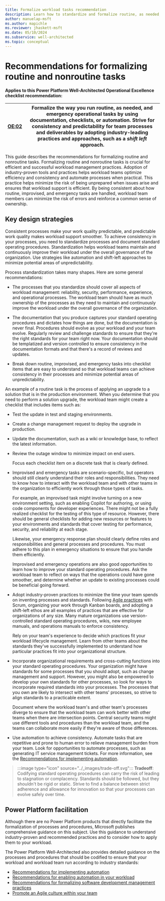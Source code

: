 ```yaml
---
title: Formalize workload tasks recommendation
description: Learn how to standardize and formalize routine, as needed, and emergency operational tasks to enhance operational efficiency.
author: manuelap-msft
ms.author: mapichle
ms.reviewer: jhaskett-msft
ms.date: 05/10/2024
ms.subservice: well-architected
ms.topic: conceptual
---
```


# Recommendations for formalizing routine and nonroutine tasks

**Applies to this Power Platform Well-Architected Operational Excellence checklist recommendation:**

|[OE:02](checklist.md)| **Formalize the way you run routine, as needed, and emergency operational tasks by using documentation, checklists, or automation. Strive for consistency and predictability for team processes and deliverables by adopting industry-leading practices and approaches, such as a *shift left* approach.** |
|---|---|

This guide describes the recommendations for formalizing routine and nonroutine tasks. Formalizing routine and nonroutine tasks is crucial for efficient and successful workload management practices. Adoption of industry-proven tools and practices helps workload teams optimize efficiency and consistency and automate processes when practical. This practice helps minimize the risk of being unprepared when issues arise and ensures that workload support is efficient. By being consistent about how routine, improvised, and emergency tasks are handled, workload team members can minimize the risk of errors and reinforce a common sense of ownership.

## Key design strategies

Consistent processes make your work quality predictable, and predictable work quality makes workload support smoother. To achieve consistency in your processes, you need to standardize processes and document standard operating procedures. Standardization helps workload teams maintain and continuously improve their workload under the overall governance of the organization. Use strategies like automation and shift-left approaches to minimize potential areas of unpredictability.

Process standardization takes many shapes. Here are some general recommendations:

- The processes that you standardize should cover all aspects of workload management: reliability, security, performance, experience, and operational processes. The workload team should have as much ownership of the processes as they need to maintain and continuously improve the workload under the overall governance of the organization.

- The documentation that you produce captures your standard operating procedures and dictates how things are done, but the documentation is never final. Procedures should evolve as your workload and your team evolve. Regularly review and challenge standards to ensure that they're the right standards for your team right now. Your documentation should be templatized and version controlled to ensure consistency in the documentation formats and that there's a record of reviews and updates.

- Break down routine, improvised, and emergency tasks into checklist items that are easy to understand so that workload teams can achieve consistency in their processes and minimize potential areas of unpredictability.

An example of a routine task is the process of applying an upgrade to a solution that is in the production environment. When you determine that you need to perform a solution upgrade, the workload team might create a checklist that includes items such as:

- Test the update in test and staging environments.
- Create a change management request to deploy the upgrade in production.
- Update the documentation, such as a wiki or knowledge base, to reflect the latest information.
- Review the outage window to minimize impact on end users.

    Focus each checklist item on a discrete task that is clearly defined.

- Improvised and emergency tasks are scenario-specific, but operators should still clearly understand their roles and responsibilities. They need to know how to interact with the workload team and with other teams in the organization to efficiently work through those types of tasks.

    For example, an improvised task might involve turning on a new environment setting, such as enabling Copilot for authoring, or using code components for developer experiences. There might not be a fully realized checklist for the testing of this type of resource. However, there should be general checklists for adding new resources or features to your environments and standards that cover testing for performance, security, and reliability at each stage.

    Likewise, your emergency response plan should clearly define roles and responsibilities and general processes and procedures. You must adhere to this plan in emergency situations to ensure that you handle them efficiently.

    Improvised and emergency operations are also good opportunities to learn how to improve your standard operating procedures. Ask the workload team to reflect on ways that the operations could have gone smoother, and determine whether an update to existing processes could be beneficial going forward.

- Adopt industry-proven practices to minimize the time your team spends on inventing processes and standards. Following [Agile practices](/azure/devops/boards/plans/agile-culture) with Scrum, organizing your work through Kanban boards, and adopting a shift-left ethos are all examples of practices that are effective for organizations of any size. Many mature organizations use version-controlled standard operating procedures, wikis, new employee manuals, and operations manuals to enforce consistency.

    Rely on your team's experience to decide which practices fit your workload lifecycle management. Learn from other teams about the standards they've successfully implemented to understand how particular practices fit into your organizational structure.

- Incorporate organizational requirements and cross-cutting functions into your standard operating procedures. Your organization might have standards for some processes that you should adopt, such as change management and support. However, you might also be empowered to develop your own standards for other processes, so look for ways to incorporate required standards into your processes. The processes that you own are likely to intersect with other teams' processes, so strive to align standards to a practicable extent.

    Document where the workload team's and other team's processes diverge to ensure that the workload team can work better with other teams when there are intersection points. Central security teams might use different tools and procedures than the workload team, and the teams can collaborate more easily if they're aware of those differences.

- Use automation to achieve consistency. Automate tasks that are repetitive and prone to human error to relieve management burden from your team. Look for opportunities to automate processes, such as generating IT service management tickets. For more information, see the [Recommendations for implementing automation](automate-tasks.md).

> :::image type="icon" source="../_images/trade-off.svg"::: **Tradeoff**: Codifying standard operating procedures can carry the risk of leading to stagnation or complacency. Standards should be followed, but they shouldn't be rigid or static. Strive to find a balance between strict adherence and allowance for innovation so that your processes can evolve safely over time.

## Power Platform facilitation

Although there are no Power Platform products that directly facilitate the formalization of processes and procedures, Microsoft publishes comprehensive guidance on this subject. Use this guidance to understand industry-proven and recommended practices and to consider how to apply them to your workload.

The Power Platform Well-Architected also provides detailed guidance on the processes and procedures that should be codified to ensure that your workload and workload team run according to industry standards:

- [Recommendations for implementing automation](automate-tasks.md)
- [Recommendations for enabling automation in your workload](enable-automation.md)
- [Recommendations for formalizing software development management practices](formalize-development-practices.md)
- [Promote an Agile culture within your team](/azure/devops/boards/plans/agile-culture)
